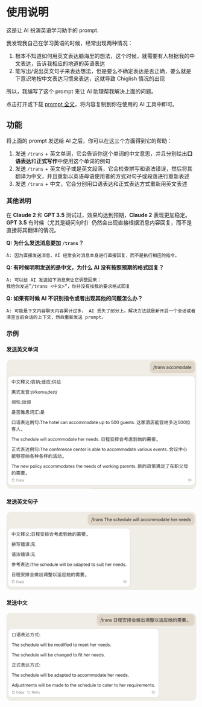 # 使用说明

这是让 AI 扮演英语学习助手的 prompt.

我发现我自己在学习英语的时候，经常出现两种情况：

1. 根本不知道如何用英文表达脑海里的想法，这个时候，就需要有人根据我的中文表达，告诉我相应的地道的英语表达
2. 能写出/说出英文句子来表达想法，但是要么不确定表达是否正确，要么就是下意识地按中文表达习惯来表达，这就导致 Chiglish 情况的出现

所以，我编写了这个 prompt 来让 AI 助理帮我解决上面的问题。

点击打开或下载 [prompt 全文](./prompt_trans.txt)，将内容复制到你在使用的 AI 工具中即可。

## 功能

将上面的 prompt 发送给 AI 之后，你可以在这三个方面得到它的帮助：

1. 发送 ```/trans``` + 英文单词，它会告诉你这个单词的中文意思，并且分别给出**口语表达**和**正式写作**中使用这个单词的例句
2. 发送 ```/trans``` + 英文句子或是英文段落，它会检查拼写和语法错误，然后将其翻译为中文，并且重新以英语母语使用者的方式对句子或段落进行重新表述
3. 发送 ```/trans``` + 中文，它会分别用口语表达和正式表达方式重新用英文表述

### 其他说明

在 **Claude 2** 和 **GPT 3.5** 测试过，效果均达到预期，**Claude 2** 表现更加稳定。**GPT 3.5** 有时候（尤其是疑问句时）仍然会出现直接根据消息内容回复，而不是直接将其翻译的情况。

**Q: 为什么发送消息要加 ```/trans```？**

```
A: 因为直接发送消息，AI 经常会对消息本身进行直接回复，而不是执行相应的指令。
```

**Q: 有时候明明发送的是中文，为什么 AI 没有按照预期的格式回复？**
```
A: 可以给 AI 发送如下消息来让它调整回来：
我给你发送”/trans <中文>“，你并没有按我的要求格式回复
```

**Q: 如果有时候 AI 不识别指令或者出现其他的问题怎么办？**

```
A: 可能是下文内容聊天内容累计过多， AI 丢失了部分上。解决方法就是新开启一个会话或者清空当前会话的上下文，然后重新发送 prompt。
```

### 示例

#### 发送英文单词

 ![发送英文单词](./word.png)

#### 发送英文句子

 ![发送英文句子](./sentences.png)

#### 发送中文

 ![发送中文](./trans.png)